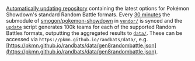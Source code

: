 [Automatically updating repository](https://simonwillison.net/2020/Oct/9/git-scraping/) containing
the latest options for Pokémon Showdown's standard Random Battle formats. Every [30
minutes](.github/workflows/update.yml) the submodule of
[smogon/pokemon-showdown](https://github.com/smogon/pokemon-showdown) in
[`vendor/`](https://github.com/pkmn/randbats/tree/main/vendor) is synced and the
[`update`](https://github.com/pkmn/randbats/tree/main/update) script generates 100k teams for each
of the supported Random Battles formats, outputting the aggregated results to
[`data/`](https://github.com/pkmn/randbats/tree/main/data). These can be accessed via
`https://pkmn.github.io/randbats/data/`, e.g.
[https://pkmn.github.io/randbats/data/gen8randombattle.json](https://pkmn.github.io/randbats/data/gen8randombattle.json).
